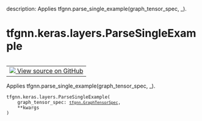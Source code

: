 description: Applies tfgnn.parse_single_example(graph_tensor_spec, _).

<div itemscope itemtype="http://developers.google.com/ReferenceObject">
<meta itemprop="name" content="tfgnn.keras.layers.ParseSingleExample" />
<meta itemprop="path" content="Stable" />
<meta itemprop="property" content="__init__"/>
<meta itemprop="property" content="__new__"/>
</div>

# tfgnn.keras.layers.ParseSingleExample

<!-- Insert buttons and diff -->

<table class="tfo-notebook-buttons tfo-api nocontent" align="left">
<td>
  <a target="_blank" href="https://github.com/tensorflow/gnn/tree/master/tensorflow_gnn/keras/layers/parse_example.py#L27-L40">
    <img src="https://www.tensorflow.org/images/GitHub-Mark-32px.png" />
    View source on GitHub
  </a>
</td>
</table>



Applies tfgnn.parse_single_example(graph_tensor_spec, _).

<pre class="devsite-click-to-copy prettyprint lang-py tfo-signature-link">
<code>tfgnn.keras.layers.ParseSingleExample(
    graph_tensor_spec: <a href="../../../tfgnn/GraphTensorSpec.md"><code>tfgnn.GraphTensorSpec</code></a>,
    **kwargs
)
</code></pre>



<!-- Placeholder for "Used in" -->


